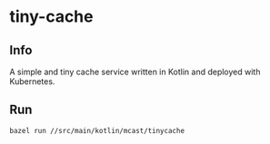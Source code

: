 # tiny-cache

## Info
A simple and tiny cache service written in Kotlin and deployed with Kubernetes.

## Run
```
bazel run //src/main/kotlin/mcast/tinycache
```